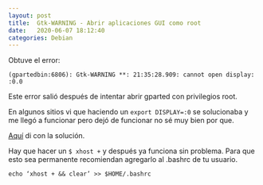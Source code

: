 ```yaml
---
layout: post
title:  Gtk-WARNING - Abrir aplicaciones GUI como root
date:   2020-06-07 18:12:40
categories: Debian
---
```

Obtuve el error:

`(gpartedbin:6806): Gtk-WARNING **: 21:35:28.909: cannot open display: :0.0
`

Este error salió después de intentar abrir gparted con privilegios root.

En algunos sitios vi que haciendo un `export DISPLAY=:0` se solucionaba y me llegó a funcionar pero dejó de funcionar no sé muy bien por que.


[Aquí](https://laguialinux.es/gtk-warning-cannot-open-display-0/) di con la solución.

Hay que hacer un `$ xhost +` y después ya funciona sin problema.
Para que esto sea permanente recomiendan agregarlo al .bashrc de tu usuario.

`echo ‘xhost + && clear’ >> $HOME/.bashrc`
